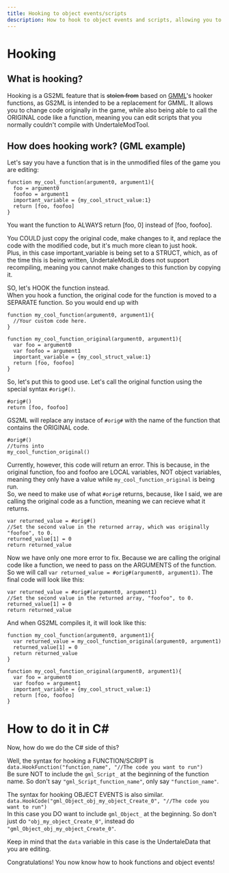```yaml
---
title: Hooking to object events/scripts
description: How to hook to object events and scripts, allowing you to still run the original code along with custom code, and also edit code that normally can't decompile.
---
```

# Hooking

## What is hooking?
Hooking is a GS2ML feature that is ~~stolen from~~ based on [GMML](https://github.com/cgytrus/gmml)'s hooker functions, as GS2ML is intended to be a replacement for GMML. It allows you to change code originally in the game, while also being able to call the ORIGINAL code like a function, meaning you can edit scripts that you normally couldn't compile with UndertaleModTool.

## How does hooking work? (GML example)
Let's say you have a function that is in the unmodified files of the game you are editing:
```gml
function my_cool_function(argument0, argument1){
  foo = argument0
  foofoo = argument1
  important_variable = {my_cool_struct_value:1}
  return [foo, foofoo]
}
```
You want the function to ALWAYS return \[foo, 0\] instead of \[foo, foofoo\].

You COULD just copy the original code, make changes to it, and replace the code with the modified code, but it's much more clean to just hook.  
Plus, in this case important_variable is being set to a STRUCT, which, as of the time this is being written, UndertaleModLib does not support recompiling, meaning you cannot make changes to this function by copying it.

SO, let's HOOK the function instead.  
When you hook a function, the original code for the function is moved to a SEPARATE function. So you would end up with
```gml
function my_cool_function(argument0, argument1){
  //Your custom code here.
}

function my_cool_function_original(argument0, argument1){
  var foo = argument0
  var foofoo = argument1
  important_variable = {my_cool_struct_value:1}
  return [foo, foofoo]
}
```

So, let's put this to good use. Let's call the original function using the special syntax `#orig#()`.
```gml
#orig#()
return [foo, foofoo]
```

GS2ML will replace any instace of `#orig#` with the name of the function that contains the ORIGINAL code.
```gml
#orig#()
//turns into
my_cool_function_original()
```

Currently, however, this code will return an error. This is because, in the original function, foo and foofoo are LOCAL variables, NOT object variables, meaning they only have a value while `my_cool_function_original` is being run.   
So, we need to make use of what `#orig#` returns, because, like I said, we are calling the original code as a function, meaning we can recieve what it returns.  
```gnl
var returned_value = #orig#()
//Set the second value in the returned array, which was originally "foofoo", to 0.
returned_value[1] = 0
return returned_value
```

Now we have only one more error to fix. Because we are calling the original code like a function, we need to pass on the ARGUMENTS of the function.
So we will call `var returned_value = #orig#(argument0, argument1)`.
The final code will look like this:
```gml
var returned_value = #orig#(argument0, argument1)
//Set the second value in the returned array, "foofoo", to 0.
returned_value[1] = 0
return returned_value
```

And when GS2ML compiles it, it will look like this:
```gml
function my_cool_function(argument0, argument1){
  var returned_value = my_cool_function_original(argument0, argument1)
  returned_value[1] = 0
  return returned_value
}

function my_cool_function_original(argument0, argument1){
  var foo = argument0
  var foofoo = argument1
  important_variable = {my_cool_struct_value:1}
  return [foo, foofoo]
}
```

# How to do it in C#
Now, how do we do the C# side of this?  

Well, the syntax for hooking a FUNCTION/SCRIPT is  
`data.HookFunction("function_name", "//The code you want to run")`  
Be sure NOT to include the `gml_Script_` at the beginning of the function name. So don't say `"gml_Script_function_name"`, only say `"function_name"`.

The syntax for hooking OBJECT EVENTS is also similar.  
`data.HookCode("gml_Object_obj_my_object_Create_0", "//The code you want to run")`  
In this case you DO want to include `gml_Object_` at the beginning. So don't just do `"obj_my_object_Create_0"`, instead do `"gml_Object_obj_my_object_Create_0"`.

Keep in mind that the `data` variable in this case is the UndertaleData that you are editing.  


Congratulations! You now know how to hook functions and object events!
